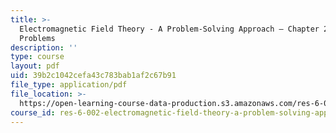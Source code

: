 ```yaml
---
title: >-
  Electromagnetic Field Theory - A Problem-Solving Approach – Chapter 2:
  Problems
description: ''
type: course
layout: pdf
uid: 39b2c1042cefa43c783bab1af2c67b91
file_type: application/pdf
file_location: >-
  https://open-learning-course-data-production.s3.amazonaws.com/res-6-002-electromagnetic-field-theory-a-problem-solving-approach-spring-2008/39b2c1042cefa43c783bab1af2c67b91_MITRES_6_002S08_chp02_pset.pdf
course_id: res-6-002-electromagnetic-field-theory-a-problem-solving-approach-spring-2008
---
```

